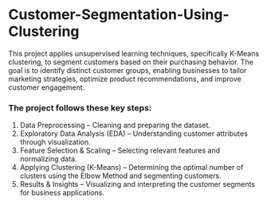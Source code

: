 # Customer-Segmentation-Using-Clustering
This project applies unsupervised learning techniques, specifically K-Means clustering, to segment customers based on their purchasing behavior. The goal is to identify distinct customer groups, enabling businesses to tailor marketing strategies, optimize product recommendations, and improve customer engagement.

### The project follows these key steps:
1. Data Preprocessing – Cleaning and preparing the dataset.
2. Exploratory Data Analysis (EDA) – Understanding customer attributes through visualization.
3. Feature Selection & Scaling – Selecting relevant features and normalizing data.
4. Applying Clustering (K-Means) – Determining the optimal number of clusters using the Elbow Method and segmenting customers.
5. Results & Insights – Visualizing and interpreting the customer segments for business applications.

